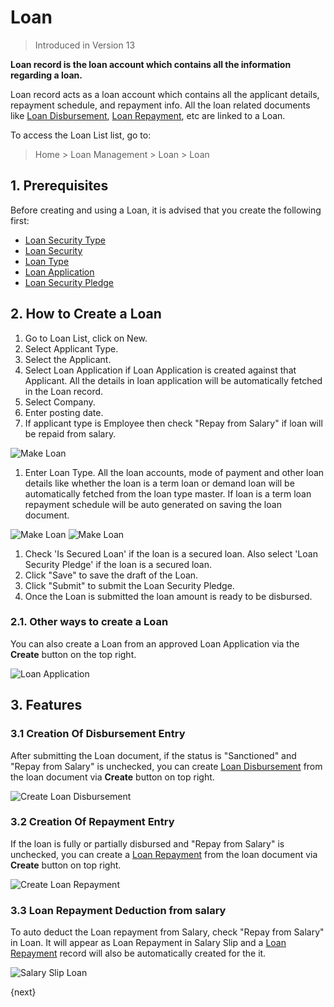 <!-- add-breadcrumbs -->
# Loan
> Introduced in Version 13

**Loan record is the loan account which contains all the information regarding a loan.**

Loan record acts as a loan account which contains all the applicant details, repayment schedule, and repayment info. All the loan related documents like [Loan Disbursement](/docs/user/manual/en/loan-management/loan-disbursement), [Loan Repayment](/docs/user/manual/en/loan-management/loan-repayment), etc are linked to a Loan.

To access the Loan List list, go to:
> Home > Loan Management > Loan > Loan

## 1. Prerequisites
Before creating and using a Loan, it is advised that you create the following first:

* [Loan Security Type](/docs/user/manual/en/loan-management/loan-security-type)
* [Loan Security](/docs/user/manual/en/loan-management/loan-security)
* [Loan Type](/docs/user/manual/en/loan-management/loan-type)
* [Loan Application](/docs/user/manual/en/loan-management/loan-application)
* [Loan Security Pledge](/docs/user/manual/en/loan-management/loan-security-pledge)

## 2. How to Create a Loan
1. Go to Loan List, click on New.
1. Select Applicant Type.
1. Select the Applicant.
1. Select Loan Application if Loan Application is created against that Applicant. All the details in loan application will be automatically fetched in the Loan record.
1. Select Company.
1. Enter posting date.
1. If applicant type is Employee then check "Repay from Salary" if loan will be repaid from salary.

  <img class="screenshot" alt="Make Loan" src="{{docs_base_url}}/v12/assets/img/loan-management/loan-details.png">

1. Enter Loan Type. All the loan accounts, mode of payment and other loan details like whether the loan is a term loan or demand loan will be automatically fetched from the loan type master. If loan is a term loan repayment schedule will be auto generated on saving the loan document.

  <img class="screenshot" alt="Make Loan" src="{{docs_base_url}}/v12/assets/img/loan-management/loan-accounts.png">

  <img class="screenshot" alt="Make Loan" src="{{docs_base_url}}/v12/assets/img/loan-management/loan-repayment-schedule.png">


1. Check 'Is Secured Loan' if the loan is a secured loan. Also select 'Loan Security Pledge' if the loan is a secured loan.
1. Click "Save" to save the draft of the Loan.
1. Click "Submit" to submit the Loan Security Pledge.
1. Once the Loan is submitted the loan amount is ready to be disbursed.



### 2.1. Other ways to create a Loan
You can also create a Loan from an approved Loan Application via the **Create** button on the top right.

<img class="screenshot" alt="Loan Application" src="{{docs_base_url}}/v12/assets/img/loan-management/create-loan.png">

## 3. Features

### 3.1 Creation Of Disbursement Entry
After submitting the Loan document, if the status is "Sanctioned" and "Repay from Salary" is unchecked, you can create [Loan Disbursement](/docs/user/manual/en/loan-management/loan-disbursement) from the loan document via **Create** button on top right.

<img class="screenshot" alt="Create Loan Disbursement" src="{{docs_base_url}}/v12/assets/img/loan-management/create-loan-disbursement.png">

### 3.2 Creation Of Repayment Entry
If the loan is fully or partially disbursed and "Repay from Salary" is unchecked, you can create a [Loan Repayment](/docs/user/manual/en/loan-management/loan-repayment) from the loan document via **Create** button on top right.

<img class="screenshot" alt="Create Loan Repayment" src="{{docs_base_url}}/v12/assets/img/loan-management/create-loan-repayment.png">

### 3.3 Loan Repayment Deduction from salary
To auto deduct the Loan repayment from Salary, check "Repay from Salary" in Loan. It will appear as Loan Repayment in Salary Slip and a [Loan Repayment](/docs/user/manual/en/loan-management/loan-repayment) record will also be automatically created for the it.

<img class="screenshot" alt="Salary Slip Loan" src="{{docs_base_url}}/v12/assets/img/loan-management/salary-slip-loan.png">

{next}



